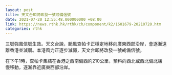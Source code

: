 ```yaml
---
layout: post
title: 天文台即將改發一號戒備信號
date: 2021-07-20 12:55:48.000000000 +08:00
link: https://news.rthk.hk/rthk/ch/component/k2/1601679-20210720.htm
categories: rthk
---
```


三號強風信號生效。天文台說，颱風查帕卡正穩定地移向廣東西部沿岸，會逐漸遠離香港並減弱。本港風力正逐步減弱，天文台即將改發一號戒備信號。

在下午1時，查帕卡集結在香港之西南偏西約210公里，預料向西北或西北偏北緩慢移動，逐漸靠近廣東西部沿岸。
